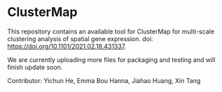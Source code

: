 # ClusterMap

This repository contains an available tool for ClusterMap for multi-scale clustering analysis of spatial gene expression.
doi: https://doi.org/10.1101/2021.02.18.431337. 



We are currently uploading more files for packaging and testing and will finish update soon.




Contributor: Yichun He, Emma Bou Hanna, Jiahao Huang, Xin Tang
